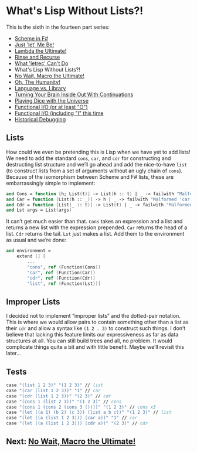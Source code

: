 # What's Lisp Without Lists?!

This is the sixth in the fourteen part series:

* [Scheme in F#](Docs/intro.md)
* [Just 'let' Me Be!](let.md)
* [Lambda the Ultimate!](lambda.md)
* [Rinse and Recurse](recurse.md)
* [What 'letrec' Can't Do](letstar.md)
* What's Lisp Without Lists?!
* [No Wait, Macro the Ultimate!](macros.md)
* [Oh, The Humanity!](mutation.md)
* [Language vs. Library](library.md)
* [Turning Your Brain Inside Out With Continuations](continuations.md)
* [Playing Dice with the Universe](amb.md)
* [Functional I/O (or at least "O")](functional_o.md)
* [Functional I/O (including "I" this time](functional_i.md)
* [Historical Debugging](debugging.md)

## Lists

How could we even be pretending this is Lisp when we have yet to add lists! We need to add the standard `cons`, `car`, and `cdr` for constructing and destructing list structure and we’ll go ahead and add the nice-to-have `list` (to construct lists from a set of arguments without an ugly chain of `cons`). Because of the isomorphism between Scheme and F# lists, these are embarrassingly simple to implement:

``` fsharp
and Cons = function [h; List(t)] -> List(h :: t) | _ -> failwith "Malformed 'cons'." 
and Car = function [List(h :: _)] -> h | _ -> failwith "Malformed 'car'." 
and Cdr = function [List(_ :: t)] -> List(t) | _ -> failwith "Malformed 'cdr'." 
and Lst args = List(args) 
```

It can’t get much easier than that. `Cons` takes an expression and a list and returns a new list with the expression prepended. `Car` returns the head of a list. `Cdr` returns the tail. `Lst` just makes a list. Add them to the environment as usual and we’re done:

``` fsharp
and environment = 
    extend [] [ 
        ...
        "cons", ref (Function(Cons)) 
        "car", ref (Function(Car)) 
        "cdr", ref (Function(Cdr)) 
        "list", ref (Function(Lst))]
```

## Improper Lists

I decided not to implement “improper lists” and the dotted-pair notation. This is where we would allow pairs to contain something other than a list as their `cdr` and allow a syntax like `(1 2 . 3)` to construct such things. I don’t believe that lacking this feature limits our expressiveness as far as data structures at all. You can still build trees and all, no problem. It would complicate things quite a bit and with little benefit. Maybe we’ll revisit this later…

## Tests

``` fsharp
case "(list 1 2 3)" "(1 2 3)" // list 
case "(car (list 1 2 3))" "1" // car 
case "(cdr (list 1 2 3))" "(2 3)" // cdr 
case "(cons 1 (list 2 3))" "(1 2 3)" // cons 
case "(cons 1 (cons 2 (cons 3 ())))" "(1 2 3)" // cons x3 
case "(let ((a 1) (b 2) (c 3)) (list a b c))" "(1 2 3)" // list 
case "(let ((a (list 1 2 3))) (car a))" "1" // car 
case "(let ((a (list 1 2 3))) (cdr a))" "(2 3)" // cdr
```
## Next: [No Wait, Macro the Ultimate!](macros.md)
